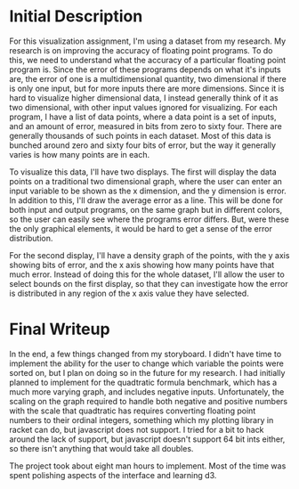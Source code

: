 Initial Description
===================

For this visualization assignment, I'm using a dataset from my
research. My research is on improving the accuracy of floating point
programs. To do this, we need to understand what the accuracy of a
particular floating point program is. Since the error of these
programs depends on what it's inputs are, the error of one is a
multidimensional quantity, two dimensional if there is only one input,
but for more inputs there are more dimensions. Since it is hard to
visualize higher dimensional data, I instead generally think of it as
two dimensional, with other input values ignored for visualizing. For
each program, I have a list of data points, where a data point is a
set of inputs, and an amount of error, measured in bits from zero to
sixty four. There are generally thousands of such points in each
dataset. Most of this data is bunched around zero and sixty four bits
of error, but the way it generally varies is how many points are in
each.

To visualize this data, I'll have two displays. The first will display
the data points on a traditional two dimensional graph, where the user
can enter an input variable to be shown as the x dimension, and the y
dimension is error. In addition to this, I'll draw the average error
as a line. This will be done for both input and output programs, on
the same graph but in different colors, so the user can easily see
where the programs error differs. But, were these the only graphical
elements, it would be hard to get a sense of the error distribution.

For the second display, I'll have a density graph of the points, with
the y axis showing bits of error, and the x axis showing how many
points have that much error. Instead of doing this for the whole
dataset, I'll allow the user to select bounds on the first display, so
that they can investigate how the error is distributed in any region
of the x axis value they have selected.


Final Writeup
=============

In the end, a few things changed from my storyboard. I didn't have
time to implement the ability for the user to change which variable
the points were sorted on, but I plan on doing so in the future for my
research. I had initially planned to implement for the quadtratic
formula benchmark, which has a much more varying graph, and includes
negative inputs. Unfortunately, the scaling on the graph required to
handle both negative and positive numbers with the scale that
quadtratic has requires converting floating point numbers to their
ordinal integers, something which my plotting library in racket can
do, but javascript does not support. I tried for a bit to hack around
the lack of support, but javascript doesn't support 64 bit ints
either, so there isn't anything that would take all doubles.

The project took about eight man hours to implement. Most of the time
was spent polishing aspects of the interface and learning d3.
